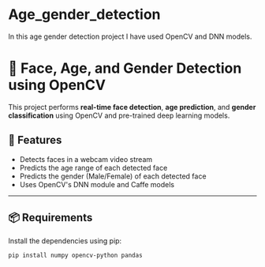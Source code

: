 # Age_gender_detection
In this age gender detection project I have used OpenCV and DNN models.
# 🧠 Face, Age, and Gender Detection using OpenCV

This project performs **real-time face detection**, **age prediction**, and **gender classification** using OpenCV and pre-trained deep learning models.

## 🚀 Features
- Detects faces in a webcam video stream
- Predicts the age range of each detected face
- Predicts the gender (Male/Female) of each detected face
- Uses OpenCV's DNN module and Caffe models

---

## 📦 Requirements

Install the dependencies using pip:

```bash
pip install numpy opencv-python pandas

